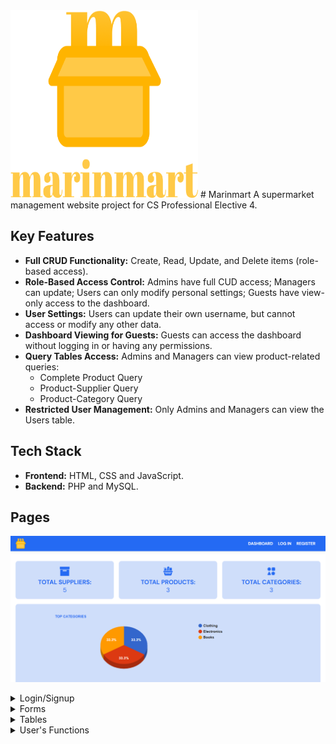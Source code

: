 <img src="/screenshots/header.png" height="300" width="300" />
# Marinmart
A supermarket management website project for CS Professional Elective 4.

## Key Features

- **Full CRUD Functionality:** Create, Read, Update, and Delete items (role-based access).
- **Role-Based Access Control:** Admins have full CUD access; Managers can update; Users can only modify personal settings; Guests have view-only access to the dashboard.
- **User Settings:** Users can update their own username, but cannot access or modify any other data.
- **Dashboard Viewing for Guests:** Guests can access the dashboard without logging in or having any permissions.
- **Query Tables Access:** Admins and Managers can view product-related queries:
  - Complete Product Query
  - Product-Supplier Query
  - Product-Category Query
- **Restricted User Management:** Only Admins and Managers can view the Users table.

## Tech Stack

- **Frontend:** HTML, CSS and JavaScript.
- **Backend:** PHP and MySQL.

## Pages

![dashboard page](/screenshots/dashboard.png)

<details>
  <summary>Login/Signup</summary>
  <ul>
    <li>
    Login Page
    <img src="/screenshots/login.png" />
    </li>
    <li>
    Update Form
    <img src="/screenshots/signup.png" />
    </li>
  </ul>
</details>

<details>
  <summary>Forms</summary>
  <ul>
    <li>
    Create Form
    <img src="/screenshots/add_form.png" />
    </li>
    <li>
    Update Form
    <img src="/screenshots/update_form.png" />
    </li>
  </ul>
</details>

<details>
  <summary>Tables</summary>
  <ul>
    <li>
    Product/Supplier/Category Table
    <img src="/screenshots/table.png" />
    </li>
    <li>
    Queries
    <img src="/screenshots/queries.png" />
    </li>
  </ul>
</details>

<details>
  <summary>User's Functions</summary>
  <ul>
    <li>
    User Profile
    <img src="/screenshots/user_profile.png" />
    </li>
    <li>
    User Settings
    <img src="/screenshots/user_settings.png" />
    </li>
  </ul>
</details>

